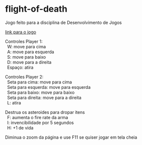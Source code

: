 # flight-of-death
Jogo feito para a disciplina de Desenvolvimento de Jogos

[link para o jogo](https://quejao.github.io/flight-of-death/game.html)

Controles Player 1:<br>
  &ensp;W: move para cima<br>
  &ensp;A: move para esquerda<br>
  &ensp;S: move para baixo<br>
 &ensp;D: move para a direita<br>
  &ensp;Espaço: atira<br>
  
Controles Player 2:<br>
  &ensp;Seta para cima: move para cima<br>
  &ensp;Seta para esquerda: move para esquerda<br>
  &ensp;Seta para baixo: move para baixo<br>
  &ensp;Seta para direita: move para a direita<br>
  &ensp;L: atira<br>

Destrua os asteroides para dropar itens<br>
  &ensp;F: aumenta o fire rate da arma<br>
  &ensp;I: invencibilidade por 5 segundos<br>
  &ensp;H: +1 de vida<br>

Diminua o zoom da página e use F11 se quiser jogar em tela cheia